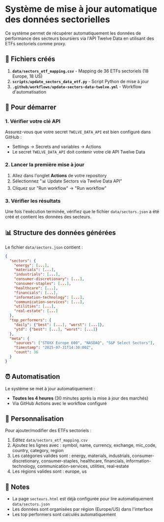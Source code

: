# Système de mise à jour automatique des données sectorielles

Ce système permet de récupérer automatiquement les données de performance des secteurs boursiers via l'API Twelve Data en utilisant des ETFs sectoriels comme proxy.

## 📁 Fichiers créés

1. **`data/sectors_etf_mapping.csv`** - Mapping de 36 ETFs sectoriels (18 Europe, 18 US)
2. **`scripts/update_sectors_data_etf.py`** - Script Python de mise à jour
3. **`.github/workflows/update-sectors-data-twelve.yml`** - Workflow d'automatisation

## 🚀 Pour démarrer

### 1. Vérifier votre clé API

Assurez-vous que votre secret `TWELVE_DATA_API` est bien configuré dans GitHub :
- Settings → Secrets and variables → Actions
- Le secret `TWELVE_DATA_API` doit contenir votre clé API Twelve Data

### 2. Lancer la première mise à jour

1. Allez dans l'onglet **Actions** de votre repository
2. Sélectionnez "📊 Update Sectors via Twelve Data API"
3. Cliquez sur "Run workflow" → "Run workflow"

### 3. Vérifier les résultats

Une fois l'exécution terminée, vérifiez que le fichier `data/sectors.json` a été créé et contient les données des secteurs.

## 📊 Structure des données générées

Le fichier `data/sectors.json` contient :

```json
{
  "sectors": {
    "energy": [...],
    "materials": [...],
    "industrials": [...],
    "consumer-discretionary": [...],
    "consumer-staples": [...],
    "healthcare": [...],
    "financials": [...],
    "information-technology": [...],
    "communication-services": [...],
    "utilities": [...],
    "real-estate": [...]
  },
  "top_performers": {
    "daily": {"best": [...], "worst": [...]},
    "ytd": {"best": [...], "worst": [...]}
  },
  "meta": {
    "sources": ["STOXX Europe 600", "NASDAQ", "S&P Select Sectors"],
    "timestamp": "2025-07-31T14:30:00Z",
    "count": 36
  }
}
```

## ⏰ Automatisation

Le système se met à jour automatiquement :
- **Toutes les 4 heures** (30 minutes après la mise à jour des marchés)
- Via GitHub Actions avec le workflow configuré

## 🔧 Personnalisation

Pour ajouter/modifier des ETFs sectoriels :
1. Éditez `data/sectors_etf_mapping.csv`
2. Ajoutez les lignes avec : symbol, name, currency, exchange, mic_code, country, category, region
3. Les catégories valides sont : energy, materials, industrials, consumer-discretionary, consumer-staples, healthcare, financials, information-technology, communication-services, utilities, real-estate
4. Les régions valides sont : europe, us

## 📝 Notes

- La page `secteurs.html` est déjà configurée pour lire automatiquement `data/sectors.json`
- Les données sont organisées par région (Europe/US) dans l'interface
- Les top performers sont calculés automatiquement
